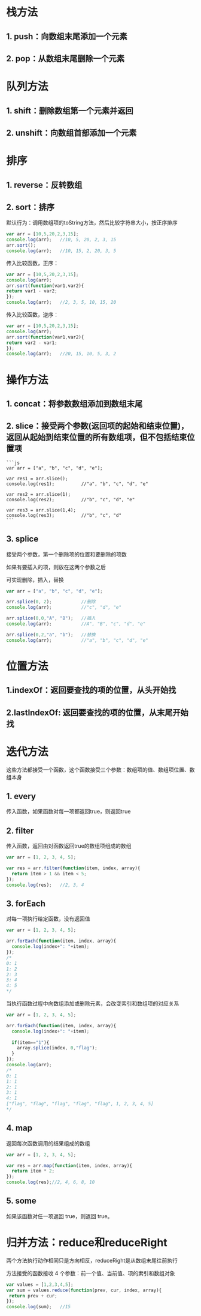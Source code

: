# 栈方法

## 1. push：向数组末尾添加一个元素
## 2. pop：从数组末尾删除一个元素

# 队列方法

## 1. shift：删除数组第一个元素并返回
## 2. unshift：向数组首部添加一个元素

# 排序

## 1. reverse：反转数组
## 2. sort：排序

默认行为：调用数组项的toString方法，然后比较字符串大小，按正序排序
```js
var arr = [10,5,20,2,3,15];
console.log(arr);	//10, 5, 20, 2, 3, 15
arr.sort();
console.log(arr);	//10, 15, 2, 20, 3, 5
```

传入比较函数，正序：

```js
var arr = [10,5,20,2,3,15];
console.log(arr);
arr.sort(function(var1,var2){
return var1 - var2;
});
console.log(arr);	//2, 3, 5, 10, 15, 20
```

传入比较函数，逆序：
```js
var arr = [10,5,20,2,3,15];
console.log(arr);
arr.sort(function(var1,var2){
return var2 - var1;
});
console.log(arr);	//20, 15, 10, 5, 3, 2
```

# 操作方法
## 1. concat：将参数数组添加到数组末尾
## 2. slice：接受两个参数(返回项的起始和结束位置)，返回从起始到结束位置的所有数组项，但不包括结束位置项

	```js
	var arr = ["a", "b", "c", "d", "e"];

	var res1 = arr.slice();
	console.log(res1);          //"a", "b", "c", "d", "e"

	var res2 = arr.slice(1);
	console.log(res2);          //"b", "c", "d", "e"

	var res3 = arr.slice(1,4);
	console.log(res3);          //"b", "c", "d"
	```
## 3. splice
接受两个参数，第一个删除项的位置和要删除的项数

如果有要插入的项，则放在这两个参数之后

可实现删除，插入，替换
```js
var arr = ["a", "b", "c", "d", "e"];

arr.splice(0, 2);			//删除
console.log(arr);			//"c", "d", "e"

arr.splice(0,0,"A", "B");	//插入
console.log(arr);			//A", "B", "c", "d", "e"

arr.splice(0,2,"a", "b");	//替换
console.log(arr);			//"a", "b", "c", "d", "e"
```

# 位置方法
## 1.indexOf：返回要查找的项的位置，从头开始找
## 2.lastIndexOf: 返回要查找的项的位置，从末尾开始找

# 迭代方法
这些方法都接受一个函数，这个函数接受三个参数：数组项的值、数组项位置、数组本身

## 1. every
传入函数，如果函数对每一项都返回true，则返回true

## 2. filter
传入函数，返回由对函数返回true的数组项组成的数组
```js
var arr = [1, 2, 3, 4, 5];

var res = arr.filter(function(item, index, array){
  return item > 1 && item < 5;
});
console.log(res);	//2, 3, 4
```

## 3. forEach
对每一项执行给定函数，没有返回值
```js
var arr = [1, 2, 3, 4, 5];

arr.forEach(function(item, index, array){
  console.log(index+": "+item);
});
/*
0: 1
1: 2
2: 3
3: 4
4: 5
*/
```

当执行函数过程中向数组添加或删除元素，会改变索引和数组项的对应关系
```js
var arr = [1, 2, 3, 4, 5];

arr.forEach(function(item, index, array){
  console.log(index+": "+item);
  
  if(item=="1"){
    array.splice(index, 0,"flag");
  }
});
console.log(arr);
/*
0: 1
1: 1
2: 1
3: 1
4: 1
["flag", "flag", "flag", "flag", "flag", 1, 2, 3, 4, 5]
*/
```
## 4. map
返回每次函数调用的结果组成的数组
```js
var arr = [1, 2, 3, 4, 5];

var res = arr.map(function(item, index, array){
  return item * 2; 
});
console.log(res);//2, 4, 6, 8, 10
```

## 5. some
如果该函数对任一项返回 true，则返回 true。

# 归并方法：reduce和reduceRight


两个方法执行动作相同只是方向相反，reduceRight是从数组末尾往前执行

方法接受的函数接收 4 个参数：前一个值、当前值、项的索引和数组对象
```js
var values = [1,2,3,4,5];
var sum = values.reduce(function(prev, cur, index, array){
 return prev + cur;
});
console.log(sum);   //15 
```
